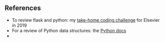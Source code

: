 ## References

- To review flask and python: my [take-home coding challenge](https://github.com/grubnubble/safeharbor) for Elsevier in 2019
- For a review of Python data structures: the [Python docs](https://docs.python.org/3/tutorial/datastructures.html)
- 